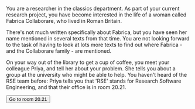 You are a researcher in the classics department. 
As part of your current research project, you have become interested in the life of a woman called Fabrica Collaborare, who lived in Roman Britain.

There's not much written specifically about Fabrica, but you have seen her name mentioned in several texts from that time.
You are not looking forward to the task of having to look at lots more texts to find out where Fabrica - and the Collaborare family - are mentioned.

On your way out of the library to get a cup of coffee, you meet your colleague Priya, and tell her about your problem.
She tells you about a group at the university who might be able to help.
You haven't heard of the RSE team before: Priya tells you that 'RSE' stands for Research Software Engineering, and that their office is in room 20.21.

<a href="/ah-software-escape-room/office.html"><button>Go to room 20.21</button></a>
